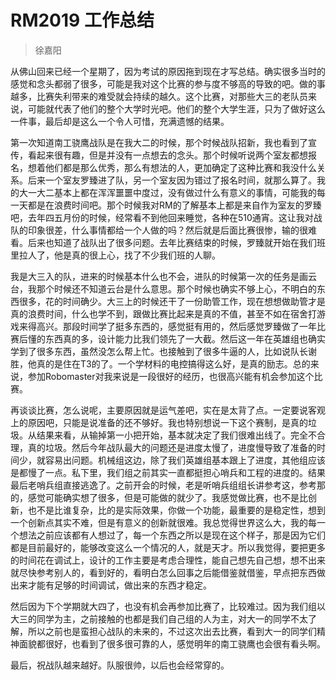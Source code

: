 # RM2019 工作总结
> 徐嘉阳

从佛山回来已经一个星期了，因为考试的原因拖到现在才写总结。确实很多当时的感觉和念头都弱了很多，可能是我对这个比赛的参与度不够高的导致的吧。做的事越多，比赛失利带来的难受就会持续的越久。这个比赛，对那些大三的老队员来说，可能就代表了他们的整个大学时光吧。他们的整个大学生涯，只为了做好这么一件事，最后却是这么一个令人可惜，充满遗憾的结果。

第一次知道南工骁鹰战队是在我大二的时候，那个时候战队招新，我也看到了宣传，看起来很有趣，但是并没有一点想去的念头。那个时候听说两个室友都想报名，想着他们都是那么优秀，那么有想法的人，更加确定了这种比赛和我没什么关系。后来一个室友罗臻进了队，另一个室友因为错过了报名时间，就那么算了。我的大一大二基本上都在浑浑噩噩中度过，没有做过什么有意义的事情，可能我的每一天都是在浪费时间吧。那个时候我对RM的了解基本上都是来自作为室友的罗臻吧，去年四五月份的时候，经常看不到他回来睡觉，各种在510通宵。这让我对战队的印象很差，什么事情都给一个人做的吗？然后就是后面比赛很惨，输的很难看。后来也知道了战队出了很多问题。去年比赛结束的时候，罗臻就开始在我们班里拉人了，他是真的很上心，找了不少我们班的人聊。

我是大三入的队，进来的时候基本什么也不会，进队的时候第一次的任务是画云台，我那个时候还不知道云台是什么意思。那个时候也确实不够上心，不明白的东西很多，花的时间确少。大三上的时候还干了一份助管工作，现在想想做助管才是真的浪费时间，什么也学不到，跟做比赛比起来是真的不值，甚至不如在宿舍打游戏来得高兴。那段时间学了挺多东西的，感觉挺有用的，然后感觉罗臻做了一年比赛后懂的东西真的多，设计能力比我们领先了一大截。然后这一年在英雄组也确实学到了很多东西，虽然没怎么帮上忙。也接触到了很多牛逼的人，比如说队长谢胜，他真的是住在T3的了。一个学材料的电控搞得这么好，是真的励志。总的来说，参加Robomaster对我来说是一段很好的经历，也很高兴能有机会参加这个比赛。

再谈谈比赛，怎么说呢，主要原因就是运气差吧，实在是太背了点。一定要说客观上的原因吧，只能是说准备的还不够好。我也特别想说一下这个赛制，是真的垃圾。从结果来看，从输掉第一小把开始，基本就决定了我们很难出线了。完全不合理，真的垃圾。然后今年战队最大的问题还是进度太慢了，进度慢导致了准备的时间少，就容易出问题。机械组这边，除了我们英雄组基本跟上了进度，其他组应该是都慢了一点。私下里，我们组之前其实一直都挺担心哨兵和工程的进度的。结果最后老哨兵组直接逃逸了。之前开会的时候，老是听哨兵组组长讲参考这，参考那的，感觉可能确实想了很多，但是可能做的就少了。我感觉做比赛，也不是比创新，也不是比谁复杂，比的是实际效果，你做一个功能，最重要的是稳定性，想到一个创新点其实不难，但是有意义的创新就很难。我总觉得世界这么大，我的每一个想法之前应该都有人想过了，每一个东西之所以是现在这个样子，那是因为它们都是目前最好的，能够改变这么一个情况的人，就是天才。所以我觉得，要把更多的时间花在调试上，设计的工作主要是考虑合理性，能自己想先自己想，想不出来就尽快参考别人的，看到好的，看明白怎么回事之后能借鉴就借鉴，早点把东西做出来才能有足够的时间调试，做出来的东西才稳定。

然后因为下个学期就大四了，也没有机会再参加比赛了，比较难过。因为我们组以大三的同学为主，之前接触的也都是我们自己组的人为主，对大一的同学不太了解，所以之前也是蛮担心战队的未来的，不过这次出去比赛，看到大一的同学们精神面貌都很好，也看到了很多很可靠的人，感觉明年的南工骁鹰也会很有看头啊。

最后，祝战队越来越好。队服很帅，以后也会经常穿的。
